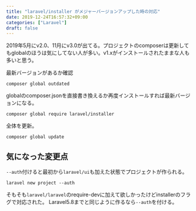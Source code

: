 ```yaml
---
title: "laravel/installer がメジャーバージョンアップした時の対応"
date: 2019-12-24T16:57:32+09:00
categories: ["Laravel"]
draft: false
---
```


2019年5月にv2.0、11月にv3.0が出てる。プロジェクトのcomposerは更新してもglobalのほうは気にしてない人が多い。v1.xがインストールされたままな人も多いと思う。

最新バージョンがあるか確認

```
composer global outdated
```

globalのcomposer.jsonを直接書き換えるか再度インストールすれば最新バージョンになる。

```
composer global require laravel/installer
```

全体を更新。

```
composer global update
```

## 気になった変更点
`--auth`付けると最初から`laravel/ui`も加えた状態でプロジェクトが作られる。

```
laravel new project --auth
```

そもそも`laravel/laravel`のrequire-devに加えて欲しかったけどinstallerのフラグで対応された。
Laravel5.8までと同じように作るなら`--auth`を付ける。
